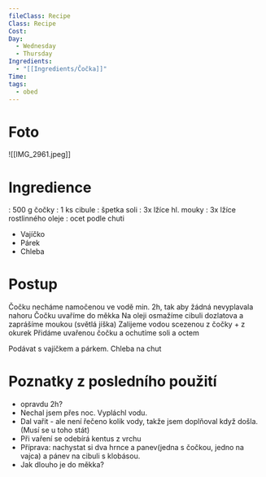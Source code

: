 ```yaml
---
fileClass: Recipe
Class: Recipe
Cost: 
Day:
  - Wednesday
  - Thursday
Ingredients:
  - "[[Ingredients/Čočka]]"
Time: 
tags:
  - obed
---
```

# Foto 

![[IMG_2961.jpeg]]
# Ingredience
: 500 g čočky
: 1 ks cibule
: špetka soli
: 3x lžíce hl. mouky
: 3x lžíce rostlinného oleje
: ocet podle chuti 
- Vajíčko
- Párek
- Chleba

# Postup 

Čočku necháme namočenou ve vodě min. 2h, tak aby žádná nevyplavala nahoru
Čočku uvaříme do měkka 
Na oleji osmažíme cibuli dozlatova a zaprášíme moukou (světlá jíška)
Zalijeme vodou scezenou z čočky + z okurek
Přidáme uvařenou čočku a ochutíme soli a octem

Podávat s vajíčkem a párkem. Chleba na chut


# Poznatky z posledního použití 
- opravdu 2h? 
- Nechal jsem přes noc. Vypláchl vodu. 
- Dal vařit - ale není řečeno kolik vody, takže jsem doplňoval když došla. (Musí se u toho stát)
- Při vaření se odebírá kentus z vrchu 
- Příprava: nachystat si dva hrnce a panev(jedna s čočkou, jedno na vajca) a pánev na cibuli s klobásou.
- Jak dlouho je do měkka?
